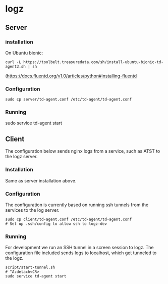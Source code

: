 # logz

## Server

### installation

On Ubuntu bionic:

```
curl -L https://toolbelt.treasuredata.com/sh/install-ubuntu-bionic-td-agent3.sh | sh
```

(<https://docs.fluentd.org/v1.0/articles/python#installing-fluentd>

### Configuration

```
sudo cp server/td-agent.conf /etc/td-agent/td-agent.conf
```

### Running

sudo service td-agent start

## Client

The configuration below sends nginx logs from a service, such as
ATST to the logz server.

### Installation

Same as server installation above.

### Configuration

The configuration is currently based on running
ssh tunnels from the services to the log server.

```
sudo cp client/td-agent.conf /etc/td-agent/td-agent.conf
# Set up .ssh/config to allow ssh to logz-dev
```

### Running

For development we run an SSH tunnel in a screen session
to logz.  The configuration file included sends logs
to localhost, which get tunneled to the logz.

```
script/start-tunnel.sh
# ^A:detach<CR>
sudo service td-agent start
```
